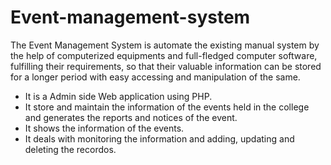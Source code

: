 # Event-management-system
The Event Management System is automate the existing manual system by the help of computerized equipments and full-fledged computer software, fulfilling their requirements, so that their valuable information can be stored for a longer period with easy accessing and manipulation of the same.
* It is a Admin side Web application using PHP.
* It store and maintain the information of the events held in the college and generates the reports and notices of the event.
* It shows the information of the events.
* It deals with monitoring the information and adding, updating and deleting the recordos.
